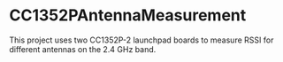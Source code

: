 # CC1352PAntennaMeasurement
This project uses two CC1352P-2 launchpad boards to measure RSSI for different antennas on the 2.4 GHz band. 
